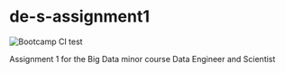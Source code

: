 # de-s-assignment1
![Bootcamp CI test](https://github.com/emasiraj/de-s-assignment1/workflows/Bootcamp%20CI%20test/badge.svg)

Assignment 1 for the Big Data minor course Data Engineer and Scientist

